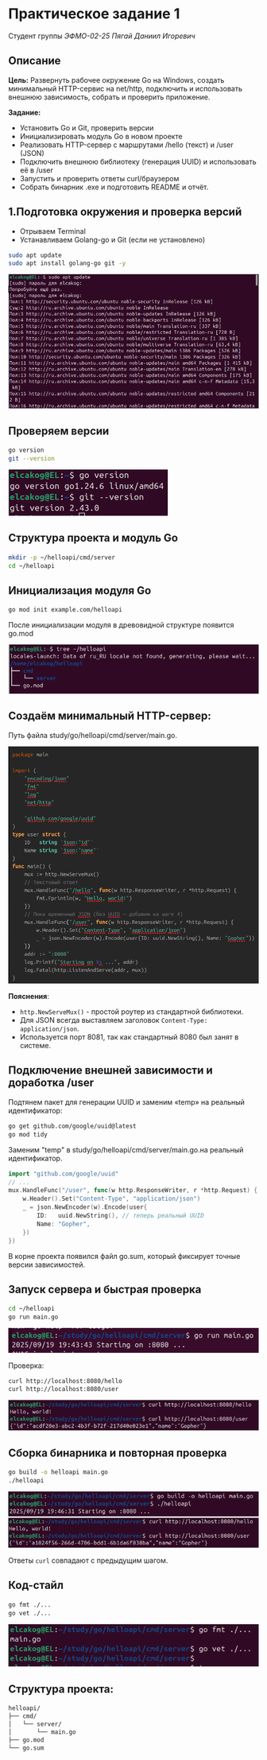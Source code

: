 # Практическое задание 1

Студент группы *ЭФМО-02-25 
Пягай Даниил Игоревич*

## Описание

**Цель:** Развернуть рабочее окружение Go на Windows, создать минимальный HTTP-сервис на net/http, подключить и использовать внешнюю зависимость, собрать и проверить приложение.

**Задание:** 
- Установить Go и Git, проверить версии
- Инициализировать модуль Go в новом проекте
- Реализовать HTTP-сервер с маршрутами /hello (текст) и /user (JSON)
- Подключить внешнюю библиотеку (генерация UUID) и использовать её в /user
- Запустить и проверить ответы curl/браузером
- Собрать бинарник .exe и подготовить README и отчёт.

## 1.Подготовка окружения и проверка версий
- Отрываем Terminal
- Устанавливаем Golang-go и Git (если не установлено)

```bash
sudo apt update
sudo apt install golang-go git -y
```

![install-go](img/1.png)

## Проверяем версии

```bash
go version
git --version
```

![versions](img/2.png)

## Структура проекта и модуль Go

```bash
mkdir -p ~/helloapi/cmd/server
cd ~/helloapi
```

## Инициализация модуля Go

```bash
go mod init example.com/helloapi
```
После инициализации модуля в древовидной структуре появится go.mod

![versions](img/3.png)

## Создаём минимальный HTTP-сервер:

Путь файла study/go/helloapi/cmd/server/main.go.

![versions](img/4.png)

**Пояснения**:

- `http.NewServeMux()` - простой роутер из стандартной библиотеки.
- Для JSON всегда выставляем заголовок `Content-Type: application/json`.
- Используется порт 8081, так как стандартный 8080 был занят в системе.

## Подключение внешней зависимости и доработка /user

Подтянем пакет для генерации UUID и заменим «temp» на реальный идентификатор:

```bash
go get github.com/google/uuid@latest
go mod tidy
```
Заменим "temp" в study/go/helloapi/cmd/server/main.go.на реальный идентификатор.

```go
import "github.com/google/uuid"
// ...
mux.HandleFunc("/user", func(w http.ResponseWriter, r *http.Request) {
    w.Header().Set("Content-Type", "application/json")
    _ = json.NewEncoder(w).Encode(user{
        ID:   uuid.NewString(), // теперь реальный UUID
        Name: "Gopher",
    })
})
```

В корне проекта появился файл go.sum,
который фиксирует точные версии зависимостей.

## Запуск сервера и быстрая проверка

```bash
cd ~/helloapi
go run main.go
```
![versions](img/5.png)

Проверка:

```bash
curl http://localhost:8080/hello
curl http://localhost:8080/user
```

![check](img/6.png)

## Сборка бинарника и повторная проверка

```bash
go build -o helloapi main.go
./helloapi
```

![build](img/7.png)
![check](img/8.png)

Ответы `curl` совпадают с предыдущим шагом.

## Код-стайл

```bash
go fmt ./...
go vet ./...
```

![fmt-vet](img/9.png)

## Структура проекта:

```text
helloapi/
├── cmd/
│   └── server/
│       └── main.go
├── go.mod
└── go.sum
```
